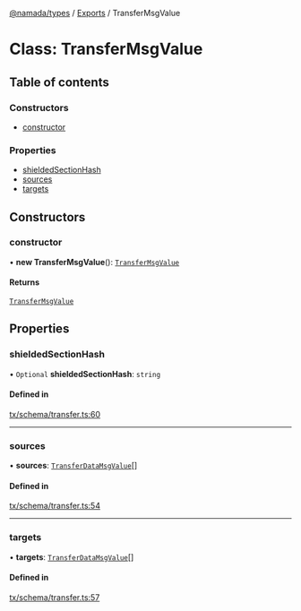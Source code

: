 [@namada/types](../README.md) / [Exports](../modules.md) / TransferMsgValue

# Class: TransferMsgValue

## Table of contents

### Constructors

- [constructor](TransferMsgValue.md#constructor)

### Properties

- [shieldedSectionHash](TransferMsgValue.md#shieldedsectionhash)
- [sources](TransferMsgValue.md#sources)
- [targets](TransferMsgValue.md#targets)

## Constructors

### constructor

• **new TransferMsgValue**(): [`TransferMsgValue`](TransferMsgValue.md)

#### Returns

[`TransferMsgValue`](TransferMsgValue.md)

## Properties

### shieldedSectionHash

• `Optional` **shieldedSectionHash**: `string`

#### Defined in

[tx/schema/transfer.ts:60](https://github.com/anoma/namada-interface/blob/65deeb6f/packages/types/src/tx/schema/transfer.ts#L60)

___

### sources

• **sources**: [`TransferDataMsgValue`](TransferDataMsgValue.md)[]

#### Defined in

[tx/schema/transfer.ts:54](https://github.com/anoma/namada-interface/blob/65deeb6f/packages/types/src/tx/schema/transfer.ts#L54)

___

### targets

• **targets**: [`TransferDataMsgValue`](TransferDataMsgValue.md)[]

#### Defined in

[tx/schema/transfer.ts:57](https://github.com/anoma/namada-interface/blob/65deeb6f/packages/types/src/tx/schema/transfer.ts#L57)
